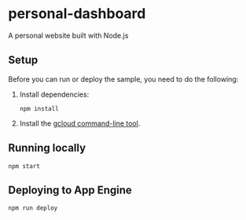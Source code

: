 # personal-dashboard

A personal website built with Node.js

## Setup

Before you can run or deploy the sample, you need to do the following:

1.  Install dependencies:

        npm install

1.  Install the [gcloud command-line tool](https://cloud.google.com/pubsub/docs/quickstart-cli).

## Running locally

    npm start

## Deploying to App Engine

    npm run deploy
